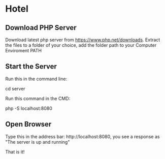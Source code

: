 # Hotel

## Download PHP Server

Download latest php server from https://www.php.net/downloads.
Extract the files to a folder of your choice, add the folder path to your Computer Enviroment PATH

## Start the Server

Run this in the command line:

cd server

Run this command in the CMD:

php -S localhost:8080

## Open Browser

Type this in the address bar: http://localhost:8080, you see a response as "The server is up and running"

That is it!

